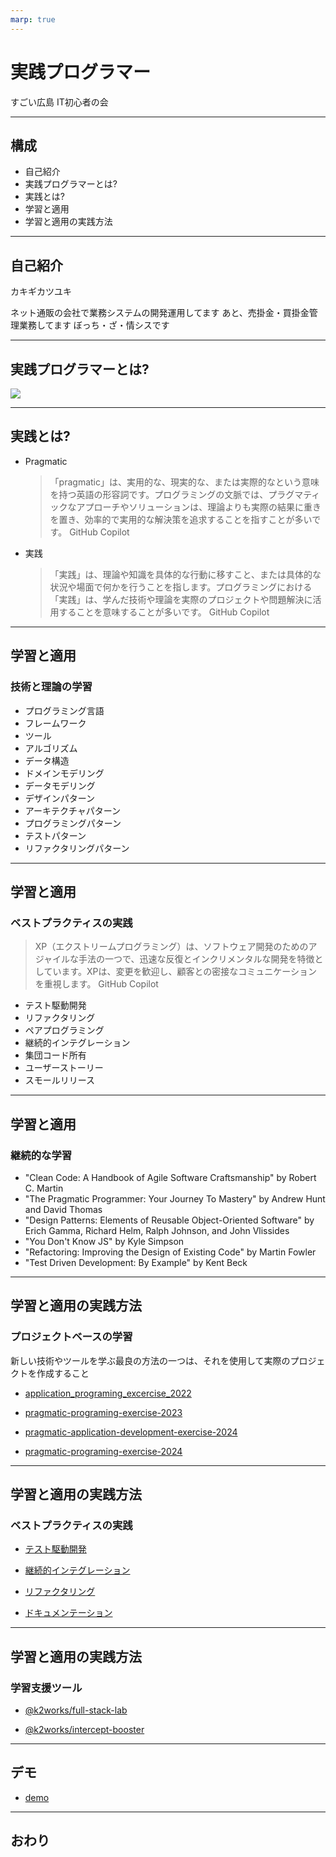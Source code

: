 ```yaml
---
marp: true
---
```


# 実践プログラマー
すごい広島 IT初心者の会

---

## 構成

- 自己紹介
- 実践プログラマーとは?
- 実践とは?
- 学習と適用
- 学習と適用の実践方法

---

## 自己紹介

カキギカツユキ

ネット通販の会社で業務システムの開発運用してます
あと、売掛金・買掛金管理業務してます
ぼっち・ざ・情シスです

---

## 実践プログラマーとは?

![](https://pragprog.com/titles/tpp20/the-pragmatic-programmer-20th-anniversary-edition/tpp20.jpg)

---

## 実践とは?
  - Pragmatic
	> 「pragmatic」は、実用的な、現実的な、または実際的なという意味を持つ英語の形容詞です。プログラミングの文脈では、プラグマティックなアプローチやソリューションは、理論よりも実際の結果に重きを置き、効率的で実用的な解決策を追求することを指すことが多いです。
	GitHub Copilot

  - 実践
	>「実践」は、理論や知識を具体的な行動に移すこと、または具体的な状況や場面で何かを行うことを指します。プログラミングにおける「実践」は、学んだ技術や理論を実際のプロジェクトや問題解決に活用することを意味することが多いです。 
	GitHub Copilot
 
---

## 学習と適用

### 技術と理論の学習

- プログラミング言語
- フレームワーク
- ツール
- アルゴリズム
- データ構造
- ドメインモデリング
- データモデリング
- デザインパターン
- アーキテクチャパターン
- プログラミングパターン
- テストパターン
- リファクタリングパターン

---

## 学習と適用

### ベストプラクティスの実践

> XP（エクストリームプログラミング）は、ソフトウェア開発のためのアジャイルな手法の一つで、迅速な反復とインクリメンタルな開発を特徴としています。XPは、変更を歓迎し、顧客との密接なコミュニケーションを重視します。
GitHub Copilot

- テスト駆動開発
- リファクタリング
- ペアプログラミング
- 継続的インテグレーション
- 集団コード所有
- ユーザーストーリー
- スモールリリース

---

## 学習と適用

### 継続的な学習

- "Clean Code: A Handbook of Agile Software Craftsmanship" by Robert C. Martin
- "The Pragmatic Programmer: Your Journey To Mastery" by Andrew Hunt and David Thomas
- "Design Patterns: Elements of Reusable Object-Oriented Software" by Erich Gamma, Richard Helm, Ralph Johnson, and John Vlissides
- "You Don't Know JS" by Kyle Simpson
- "Refactoring: Improving the Design of Existing Code" by Martin Fowler
- "Test Driven Development: By Example" by Kent Beck

---

## 学習と適用の実践方法

### プロジェクトベースの学習

新しい技術やツールを学ぶ最良の方法の一つは、それを使用して実際のプロジェクトを作成すること

- [application_programing_excercise_2022](https://github.com/k2works/application_programing_excercise_2022/pulls)

- [pragmatic-programing-exercise-2023](https://github.com/k2works/pragmatic-programing-exercise-2023/pulls)

- [pragmatic-application-development-exercise-2024](https://github.com/k2works/pragmatic-application-development-exercise-2024)

- [pragmatic-programing-exercise-2024](https://github.com/k2works/pragmatic-programing-exercise-2024)

---

## 学習と適用の実践方法

### ベストプラクティスの実践

- [テスト駆動開発](https://github.com/k2works/pragmatic-programing-exercise-2024/actions/runs/8059384047/job/22013702828)

- [継続的インテグレーション](https://github.com/k2works/pragmatic-programing-exercise-2024/actions)

- [リファクタリング](https://github.com/k2works/application_programing_excercise_2022/commits/take14/)

- [ドキュメンテーション](https://github.com/k2works/application_programing_excercise_2022/blob/take15/docs/index.adoc)

---

## 学習と適用の実践方法

### 学習支援ツール

- [@k2works/full-stack-lab](https://www.npmjs.com/package/@k2works/full-stack-lab)

- [@k2works/intercept-booster](https://www.npmjs.com/package/@k2works/intercept-booster)

---

## デモ

- [demo](https://github.com/k2works/demo)

---

## おわり
